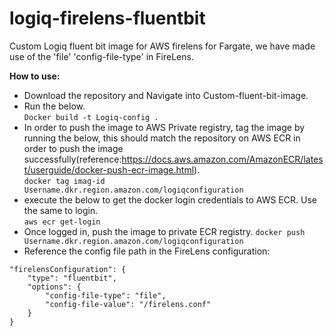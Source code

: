 # logiq-firelens-fluentbit
Custom Logiq fluent bit image for AWS firelens for Fargate, we have made use of the  'file' 'config-file-type' in FireLens.

**How to use:**
- Download the repository and Navigate into Custom-fluent-bit-image.
- Run the below.<br>
  ```Docker build -t Logiq-config .  ```
- In order to push the image to AWS Private registry, tag the image by running the below, this should match the repository on AWS ECR in order to push the image successfully(reference:https://docs.aws.amazon.com/AmazonECR/latest/userguide/docker-push-ecr-image.html).</br>
   ```docker tag imag-id Username.dkr.region.amazon.com/logiqconfiguration ```
- execute the below to get the docker login credentials to AWS ECR. Use the same to login.</br>
   ``` aws ecr get-login ```
- Once logged in, push the image to private ECR registry.
``` docker push  Username.dkr.region.amazon.com/logiqconfiguration ```
- Reference the config file path in the FireLens configuration:</br>
```
"firelensConfiguration": {
    "type": "fluentbit",
    "options": {
        "config-file-type": "file",
        "config-file-value": "/firelens.conf"
    }
}
```
